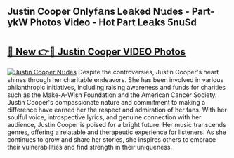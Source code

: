## Justin Cooper Onlyf𝚊ns Le𝚊ked N𝚞des - Part-ykW Photos Video - Hot Part Le𝚊ks 5nuSd

# <h2><a href="http://ab71251.deff.icu/?id=Justin+Cooper">🔗 New 👉🔴 Justin Cooper VIDEO Photos</a></h2>

[![Justin Cooper N𝚞des](https://i.imgur.com/rIISA9y.gif)](http://ab71251.deff.icu/?id=Justin+Cooper)
Despite the controversies, Justin Cooper's heart shines through her charitable endeavors. She has been involved in various philanthropic initiatives, including raising awareness and funds for charities such as the Make-A-Wish Foundation and the American Cancer Society. Justin Cooper's compassionate nature and commitment to making a difference have earned her the respect and admiration of her fans. With her soulful voice, introspective lyrics, and genuine connection with her audience, Justin Cooper is poised for a bright future. Her music transcends genres, offering a relatable and therapeutic experience for listeners. As she continues to grow and share her stories, she inspires others to embrace their vulnerabilities and find strength in their uniqueness.
